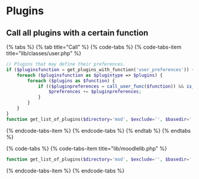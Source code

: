 # Plugins

## Call all plugins with a certain function

{% tabs %}
{% tab title="Call" %}
{% code-tabs %}
{% code-tabs-item title="lib/classes/user.php" %}
```php
// Plugins that may define their preferences.
if ($pluginsfunction = get_plugins_with_function('user_preferences')) {
    foreach ($pluginsfunction as $plugintype => $plugins) {
        foreach ($plugins as $function) {
            if (($pluginpreferences = call_user_func($function)) && is_array($pluginpreferences)) {
                $preferences += $pluginpreferences;
            }
        }
    }
}
function get_list_of_plugins($directory='mod', $exclude='', $basedir='')

```
{% endcode-tabs-item %}
{% endcode-tabs %}
{% endtab %}
{% endtabs %}



{% code-tabs %}
{% code-tabs-item title="lib/moodlelib.php" %}
```php
function get_list_of_plugins($directory='mod', $exclude='', $basedir='')
```
{% endcode-tabs-item %}
{% endcode-tabs %}

